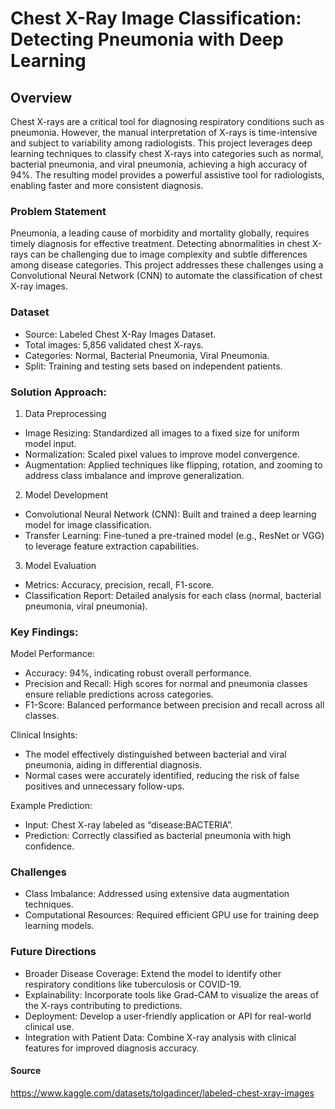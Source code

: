 # Chest X-Ray Image Classification: Detecting Pneumonia with Deep Learning

## Overview

Chest X-rays are a critical tool for diagnosing respiratory conditions such as pneumonia. However, the manual interpretation of X-rays is time-intensive and subject to variability among radiologists. This project leverages deep learning techniques to classify chest X-rays into categories such as normal, bacterial pneumonia, and viral pneumonia, achieving a high accuracy of 94%. The resulting model provides a powerful assistive tool for radiologists, enabling faster and more consistent diagnosis.

### Problem Statement

Pneumonia, a leading cause of morbidity and mortality globally, requires timely diagnosis for effective treatment. Detecting abnormalities in chest X-rays can be challenging due to image complexity and subtle differences among disease categories. This project addresses these challenges using a Convolutional Neural Network (CNN) to automate the classification of chest X-ray images.

### Dataset

- Source: Labeled Chest X-Ray Images Dataset.
- Total images: 5,856 validated chest X-rays.
- Categories: Normal, Bacterial Pneumonia, Viral Pneumonia.
- Split: Training and testing sets based on independent patients.

### Solution Approach:

1. Data Preprocessing
- Image Resizing: Standardized all images to a fixed size for uniform model input.
- Normalization: Scaled pixel values to improve model convergence.
- Augmentation: Applied techniques like flipping, rotation, and zooming to address class imbalance and improve generalization.

2. Model Development
- Convolutional Neural Network (CNN): Built and trained a deep learning model for image classification.
- Transfer Learning: Fine-tuned a pre-trained model (e.g., ResNet or VGG) to leverage feature extraction capabilities.

3. Model Evaluation
- Metrics: Accuracy, precision, recall, F1-score.
- Classification Report: Detailed analysis for each class (normal, bacterial pneumonia, viral pneumonia).

### Key Findings:

Model Performance:
- Accuracy: 94%, indicating robust overall performance.
- Precision and Recall: High scores for normal and pneumonia classes ensure reliable predictions across categories.
- F1-Score: Balanced performance between precision and recall across all classes.

Clinical Insights:
- The model effectively distinguished between bacterial and viral pneumonia, aiding in differential diagnosis.
- Normal cases were accurately identified, reducing the risk of false positives and unnecessary follow-ups.

Example Prediction:
- Input: Chest X-ray labeled as “disease:BACTERIA”.
- Prediction: Correctly classified as bacterial pneumonia with high confidence.

### Challenges

- Class Imbalance: Addressed using extensive data augmentation techniques.
- Computational Resources: Required efficient GPU use for training deep learning models.

### Future Directions

- Broader Disease Coverage: Extend the model to identify other respiratory conditions like tuberculosis or COVID-19.
- Explainability: Incorporate tools like Grad-CAM to visualize the areas of the X-rays contributing to predictions.
- Deployment: Develop a user-friendly application or API for real-world clinical use.
- Integration with Patient Data: Combine X-ray analysis with clinical features for improved diagnosis accuracy.

#### Source

https://www.kaggle.com/datasets/tolgadincer/labeled-chest-xray-images
